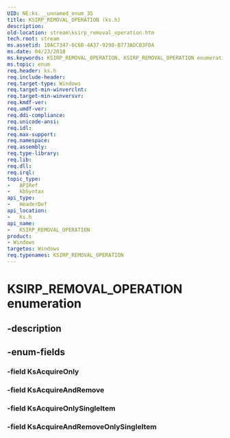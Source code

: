 ```yaml
---
UID: NE:ks.__unnamed_enum_35
title: KSIRP_REMOVAL_OPERATION (ks.h)
description: 
old-location: stream\ksirp_removal_operation.htm
tech.root: stream
ms.assetid: 10AC7347-6C6B-4A37-9298-B773ADCB3FDA
ms.date: 04/23/2018
ms.keywords: KSIRP_REMOVAL_OPERATION, KSIRP_REMOVAL_OPERATION enumeration [Streaming Media Devices], KsAcquireAndRemove, KsAcquireAndRemoveOnlySingleItem, KsAcquireOnly, KsAcquireOnlySingleItem, ks/KSIRP_REMOVAL_OPERATION, ks/KsAcquireAndRemove, ks/KsAcquireAndRemoveOnlySingleItem, ks/KsAcquireOnly, ks/KsAcquireOnlySingleItem, stream.ksirp_removal_operation
ms.topic: enum
req.header: ks.h
req.include-header: 
req.target-type: Windows
req.target-min-winverclnt: 
req.target-min-winversvr: 
req.kmdf-ver: 
req.umdf-ver: 
req.ddi-compliance: 
req.unicode-ansi: 
req.idl: 
req.max-support: 
req.namespace: 
req.assembly: 
req.type-library: 
req.lib: 
req.dll: 
req.irql: 
topic_type:
-	APIRef
-	kbSyntax
api_type:
-	HeaderDef
api_location:
-	Ks.h
api_name:
-	KSIRP_REMOVAL_OPERATION
product:
- Windows
targetos: Windows
req.typenames: KSIRP_REMOVAL_OPERATION
---
```


# KSIRP_REMOVAL_OPERATION enumeration


## -description





## -enum-fields




### -field KsAcquireOnly


### -field KsAcquireAndRemove


### -field KsAcquireOnlySingleItem


### -field KsAcquireAndRemoveOnlySingleItem

